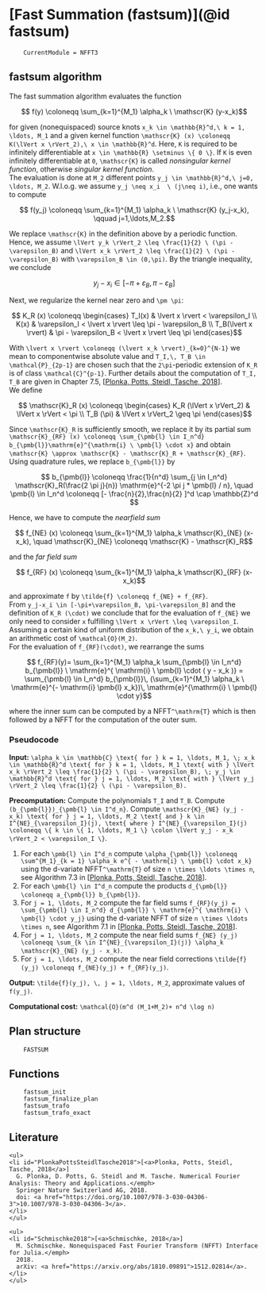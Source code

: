 # [Fast Summation (fastsum)](@id fastsum)

```@meta
    CurrentModule = NFFT3
```

## fastsum algorithm

The fast summation algorithm evaluates the function 

```math
    f(y) \coloneqq \sum_{k=1}^{M_1} \alpha_k \ \mathscr{K} (y-x_k)
``` 

for given (nonequispaced) source knots ``x_k \in \mathbb{R}^d,\ k = 1, \ldots, M_1`` and a given kernel function ``\mathscr{K} (x) \coloneqq K(\lVert x \rVert_2),\ x \in \mathbb{R}^d``. Here, ``K`` is required to be infinitely differentiable at ``x \in \mathbb{R} \setminus \{ 0 \}``. If ``K`` is even infinitely differentiable at ``0``, ``\mathscr{K}`` is called *nonsingular kernel function*, otherwise *singular kernel function*. 
\
The evaluation is done at ``M_2`` different points ``y_j \in \mathbb{R}^d,\ j=0, \ldots, M_2``. W.l.o.g. we assume ``y_j \neq x_i  \ (j\neq i)``, i.e., one wants to compute

```math
    f(y_j) \coloneqq \sum_{k=1}^{M_1} \alpha_k \ \mathscr{K} (y_j-x_k), \qquad j=1,\ldots,M_2.
```

We replace ``\mathscr{K}`` in the definition above by a periodic function. Hence, we assume ``\lVert y_k \rVert_2 \leq \frac{1}{2} \ (\pi - \varepsilon_B)`` and ``\lVert x_k \rVert_2 \leq \frac{1}{2} \ (\pi - \varepsilon_B)`` with ``\varepsilon_B \in (0,\pi)``. By the triangle inequality, we conclude 

```math
    y_j-x_i \in [-\pi+\varepsilon_B, \pi-\varepsilon_B]
```
Next, we regularize the kernel near zero and ``\pm \pi``:

```math
    K_R (x) \coloneqq \begin{cases} T_I(x) & \lvert x \rvert < \varepsilon_I \\ K(x) & \varepsilon_I < \lvert x \rvert \leq \pi - \varepsilon_B \\ T_B(\lvert x \rvert) & \pi - \varepsilon_B < \lvert x \rvert \leq \pi \end{cases}
```

With ``\lvert x \rvert \coloneqq (\lvert x_k \rvert)_{k=0}^{N-1}`` we mean to componentwise absolute value and ``T_I,\, T_B \in \mathcal{P}_{2p-1}`` are chosen such that the ``2\pi``-periodic extension of ``K_R`` is of class ``\mathcal{C}^{p-1}``. Further details about the computation of ``T_I, T_B`` are given in Chapter 7.5, [[Plonka, Potts, Steidl, Tasche, 2018](#PlonkaPottsSteidlTasche2018)]. 
\
We define 

```math
    \mathscr{K}_R (x) \coloneqq \begin{cases} K_R (\lVert x \rVert_2) & \lVert x \rVert < \pi \\ T_B (\pi) & \lVert x \rVert_2 \geq \pi \end{cases}
```

Since ``\mathscr{K}_R`` is sufficiently smooth, we replace it by its partial sum  ``\mathscr{K}_{RF} (x) \coloneqq \sum_{\pmb{l} \in I_n^d} b_{\pmb{l}}\mathrm{e}^{\mathrm{i} \ \pmb{l} \cdot x}`` and obtain ``\mathscr{K} \approx \mathscr{K} - \mathscr{K}_R + \mathscr{K}_{RF}``. Using quadrature rules, we replace ``b_{\pmb{l}}`` by

```math
    b_{\pmb{l}} \coloneqq \frac{1}{n^d} \sum_{j \in I_n^d} \mathscr{K}_R(\frac{2 \pi j}{n}) \mathrm{e}^{-2 \pi j * \pmb{l} / n}, \quad \pmb{l} \in I_n^d \coloneqq [- \frac{n}{2},\frac{n}{2} ]^d \cap \mathbb{Z}^d 
```

Hence, we have to compute the *nearfield sum*

```math
    f_{NE} (x) \coloneqq \sum_{k=1}^{M_1} \alpha_k \mathscr{K}_{NE} (x-x_k), \quad \mathscr{K}_{NE} \coloneqq \mathscr{K} - \mathscr{K}_R
```

and the *far field sum*

```math
    f_{RF} (x) \coloneqq \sum_{k=1}^{M_1} \alpha_k \mathscr{K}_{RF} (x-x_k)
```

and approximate ``f`` by ``\tilde{f} \coloneqq f_{NE} + f_{RF}``.
\
From ``y_j-x_i \in [-\pi+\varepsilon_B, \pi-\varepsilon_B]`` and the definition of ``K_R (\cdot)`` we conclude that for the evaluation of ``f_{NE}`` we only need to consider  ``x`` fulfilling ``\lVert x \rVert \leq \varepsilon_I``. Assuming a certain kind of uniform distribution of the ``x_k,\ y_i``, we obtain an arithmetic cost of ``\mathcal{O}(M_2)``.
\
For the evaluation of ``f_{RF}(\cdot)``, we rearrange the sums

```math
    f_{RF}(y)= \sum_{k=1}^{M_1} \alpha_k \sum_{\pmb{l} \in I_n^d} b_{\pmb{l}} \ \mathrm{e}^{ \mathrm{i} \ \pmb{l} \cdot ( y - x_k )} = \sum_{\pmb{l} \in I_n^d} b_{\pmb{l}}\, (\sum_{k=1}^{M_1} \alpha_k \ \mathrm{e}^{- \mathrm{i} \pmb{l} x_k})\, \mathrm{e}^{\mathrm{i} \ \pmb{l} \cdot y}
```

where the inner sum can be computed by a NFFT``^\mathrm{T}`` which is then followed by a NFFT for the computation of the outer sum. 

### Pseudocode

**Input:** ``\alpha_k \in \mathbb{C} \text{ for } k = 1, \ldots, M_1, \; x_k \in \mathbb{R}^d \text{ for } k = 1, \ldots, M_1 \text{ with } \lVert x_k \rVert_2 \leq \frac{1}{2} \ (\pi - \varepsilon_B), \; y_j \in \mathbb{R}^d \text{ for } j = 1, \ldots, M_2 \text{ with } \lVert y_j \rVert_2 \leq \frac{1}{2} \ (\pi - \varepsilon_B).``

**Precomputation:** Compute the polynomials ``T_I`` and ``T_B``. Compute ``(b_{\pmb{l}})_{\pmb{l} \in I^d_n}``. Compute ``\mathscr{K}_{NE} (y_j - x_k) \text{ for } j = 1, \ldots, M_2 \text{ and } k \in I^{NE}_{\varepsilon_I}(j), \text{ where } I^{NE}_{\varepsilon_I}(j) \coloneqq \{ k \in \{ 1, \ldots, M_1 \} \colon \lVert y_j - x_k \rVert_2 < \varepsilon_I \}``.

1. For each ``\pmb{l} \in I^d_n`` compute ``\alpha_{\pmb{l}} \coloneqq \sum^{M_1}_{k = 1} \alpha_k e^{ - \mathrm{i} \ \pmb{l} \cdot x_k}`` using the d-variate NFFT``^\mathrm{T}`` of size ``n \times \ldots \times n``, see Algorithm 7.3 in [[Plonka, Potts, Steidl, Tasche, 2018](#PlonkaPottsSteidlTasche2018)].
2. For each ``\pmb{l} \in I^d_n`` compute the products ``d_{\pmb{l}} \coloneqq a_{\pmb{l}} b_{\pmb{l}}``.
3. For ``j = 1, \ldots, M_2`` compute the far field sums ``f_{RF}(y_j) = \sum_{\pmb{l} \in I_n^d} d_{\pmb{l}} \ \mathrm{e}^{ \mathrm{i} \ \pmb{l} \cdot y_j}`` using the d-variate NFFT of size ``n \times \ldots \times n``, see Algorithm 7.1 in [[Plonka, Potts, Steidl, Tasche, 2018](#PlonkaPottsSteidlTasche2018)].
4. For ``j = 1, \ldots, M_2`` compute the near field sums ``f_{NE} (y_j) \coloneqq \sum_{k \in I^{NE}_{\varepsilon_I}(j)} \alpha_k \mathscr{K}_{NE} (y_j - x_k)``.
5. For ``j = 1, \ldots, M_2`` compute the near field corrections ``\tilde{f}(y_j) \coloneqq f_{NE}(y_j) + f_{RF}(y_j)``.

**Output:** ``\tilde{f}(y_j), \, j = 1, \ldots, M_2``, approximate values of ``f(y_j)``.

**Computational cost:** ``\mathcal{O}(m^d (M_1+M_2)+ n^d \log n) `` 

## Plan structure

```@docs
    FASTSUM
```

## Functions

```@docs
  	fastsum_init
    fastsum_finalize_plan
    fastsum_trafo
    fastsum_trafo_exact
```

## Literature

```@raw html
<ul>
<li id="PlonkaPottsSteidlTasche2018">[<a>Plonka, Potts, Steidl, Tasche, 2018</a>]
  G. Plonka, D. Potts, G. Steidl and M. Tasche. Numerical Fourier Analysis: Theory and Applications.</emph>
  Springer Nature Switzerland AG, 2018.
  doi: <a href="https://doi.org/10.1007/978-3-030-04306-3">10.1007/978-3-030-04306-3</a>.
</li>
</ul>
```

```@raw html
<ul>
<li id="Schmischke2018">[<a>Schmischke, 2018</a>]
  M. Schmischke. Nonequispaced Fast Fourier Transform (NFFT) Interface for Julia.</emph>
  2018.
  arXiv: <a href="https://arxiv.org/abs/1810.09891">1512.02814</a>.
</li>
</ul>
```
